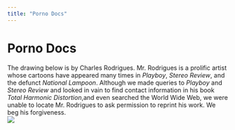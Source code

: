 ```yaml
---
title: "Porno Docs"
---
```


# Porno Docs

The drawing below is by Charles Rodrigues. Mr. Rodrigues is a prolific artist whose cartoons have appeared many times in _Playboy_, _Stereo Review_, and the defunct _National Lampoon_. Although we made queries to _Playboy_ and _Stereo Review_ and looked in vain to find contact information in his book _Total Harmonic Distortion_,and even searched the World Wide Web, we were unable to locate Mr. Rodrigues to ask permission to reprint his work. We beg his forgiveness.  
![][1]

 [1]: /images/pornodoc-754.gif
